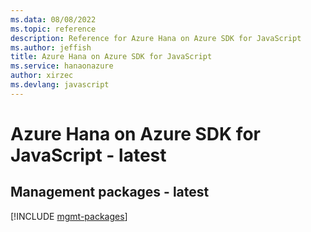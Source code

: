 ```yaml
---
ms.data: 08/08/2022
ms.topic: reference
description: Reference for Azure Hana on Azure SDK for JavaScript
ms.author: jeffish
title: Azure Hana on Azure SDK for JavaScript
ms.service: hanaonazure
author: xirzec
ms.devlang: javascript
---
```

# Azure Hana on Azure SDK for JavaScript - latest

## Management packages - latest
[!INCLUDE [mgmt-packages](hana-on-azure-mgmt-index.md)]
